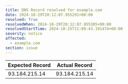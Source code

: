 ```yaml
---
title: DNS Record resolved for example.com
date: 2024-10-29T20:12:07.955291+00:00
resolved: True
resolvedWhen: 2024-10-29T20:12:07.955305+00:00
resolvedStartTime: 2024-10-25T21:09:43.191474+00:00
severity: notice
affected:
  - example.com
section: issue
---
```


| Expected Record  | Actual Record  |
|------------------|----------------|
| 93.184.215.14 | 93.184.215.14 |
